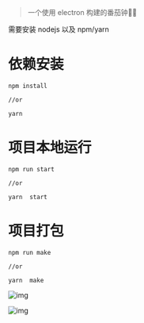 <!--
 * @Author: 韩宏斌
 * @Description: this is the description
 * @version: 1.0.0
 * @LastEditors: 韩宏斌
 * @Date: 2021-03-22 09:38:11
 * @LastEditTime: 2021-03-22 10:34:50
 * @FilePath: /electron/README.md
-->
>一个使用 electron 构建的番茄钟🍅⏰


需要安装 nodejs 以及 npm/yarn

# 依赖安装

```
npm install

//or

yarn

```


# 项目本地运行

```
npm run start

//or

yarn  start
```

# 项目打包

```
npm run make 

//or

yarn  make

```


![img](https://i.loli.net/2021/03/22/KS1XT6ZbuUezQNr.png)


![img](https://i.loli.net/2021/03/22/UIrDiQuWPA8McFO.png)